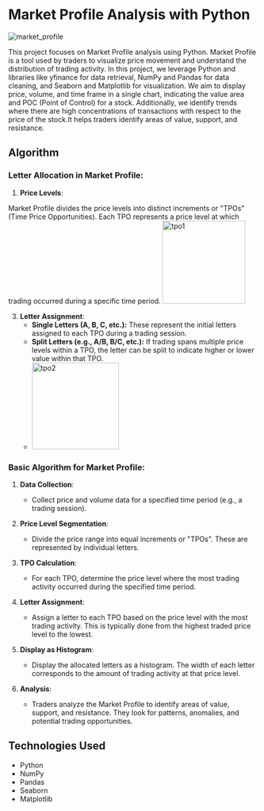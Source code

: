 # Market Profile Analysis with Python
![market_profile](https://github.com/atharvarode/Market-Profile/assets/97606863/0e32e3c9-9626-4755-ae6b-0a6ce7345040)



This project focuses on Market Profile analysis using Python. Market Profile is a tool used by traders to visualize price movement and understand the distribution of trading activity. In this project, we leverage Python and libraries like yfinance for data retrieval, NumPy and Pandas for data cleaning, and Seaborn and Matplotlib for visualization. We aim to display price, volume, and time frame in a single chart, indicating the value area and POC (Point of Control) for a stock. Additionally, we identify trends where there are high concentrations of transactions with respect to the price of the stock.It helps traders identify areas of value, support, and resistance.


## Algorithm

### Letter Allocation in Market Profile:

1. **Price Levels**:

Market Profile divides the price levels into distinct increments or "TPOs" (Time Price Opportunities). Each TPO represents a price level at which trading occurred during a specific time period.
<img width="167" alt="tpo1" src="https://github.com/atharvarode/Market-Profile/assets/97606863/d5cfddf4-05ab-4ddf-b286-cc4f89094fc7">

   

3. **Letter Assignment**:
   - **Single Letters (A, B, C, etc.):** These represent the initial letters assigned to each TPO during a trading session.
   - **Split Letters (e.g., A/B, B/C, etc.):** If trading spans multiple price levels within a TPO, the letter can be split to indicate higher or lower value within that TPO.
   - <img width="175" alt="tpo2" src="https://github.com/atharvarode/Market-Profile/assets/97606863/7409e3a7-1e45-427f-94da-30d4b2631ad8">

### Basic Algorithm for Market Profile:

1. **Data Collection**:
   - Collect price and volume data for a specified time period (e.g., a trading session).

2. **Price Level Segmentation**:
   - Divide the price range into equal increments or "TPOs". These are represented by individual letters.

3. **TPO Calculation**:
   - For each TPO, determine the price level where the most trading activity occurred during the specified time period.

4. **Letter Assignment**:
   - Assign a letter to each TPO based on the price level with the most trading activity. This is typically done from the highest traded price level to the lowest.

5. **Display as Histogram**:
   - Display the allocated letters as a histogram. The width of each letter corresponds to the amount of trading activity at that price level.

6. **Analysis**:
   - Traders analyze the Market Profile to identify areas of value, support, and resistance. They look for patterns, anomalies, and potential trading opportunities.


## Technologies Used

- Python 
- NumPy 
- Pandas 
- Seaborn 
- Matplotlib 
